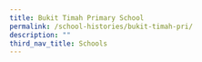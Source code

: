 ```yaml
---
title: Bukit Timah Primary School
permalink: /school-histories/bukit-timah-pri/
description: ""
third_nav_title: Schools
---
```


